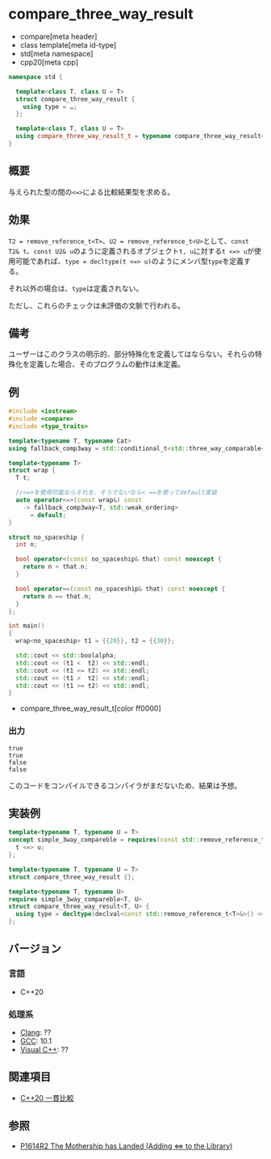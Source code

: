 # compare_three_way_result

* compare[meta header]
* class template[meta id-type]
* std[meta namespace]
* cpp20[meta cpp]

```cpp
namespace std {

  template<class T, class U = T>
  struct compare_three_way_result {
    using type = …;
  };

  template<class T, class U = T>
  using compare_three_way_result_t = typename compare_three_way_result<T, U>::type;
}
```

## 概要

与えられた型の間の`<=>`による比較結果型を求める。

## 効果

`T2 = remove_reference_t<T>`、`U2 = remove_reference_t<U>`として、`const T2& t`、`const U2& u`のように定義されるオブジェクト`t, u`に対する`t <=> u`が使用可能であれば、`type = decltype(t <=> u)`のようにメンバ型`type`を定義する。

それ以外の場合は、`type`は定義されない。

ただし、これらのチェックは未評価の文脈で行われる。

## 備考

ユーザーはこのクラスの明示的、部分特殊化を定義してはならない。それらの特殊化を定義した場合、そのプログラムの動作は未定義。

## 例

```cpp example
#include <iostream>
#include <compare>
#include <type_traits>

template<typename T, typename Cat>
using fallback_comp3way = std::conditional_t<std::three_way_comparable<T>, std::compare_three_way_result_t<T>, Cat>;

template<typename T>
struct wrap {
  T t;

  //<=>を使用可能ならそれを、そうでないなら< ==を使ってdefault実装
  auto operator<=>(const wrap&) const
    -> fallback_comp3way<T, std::weak_ordering>
      = default;
}

struct no_spaceship {
  int n;

  bool operator<(const no_spaceship& that) const noexcept {
    return n < that.n;
  }

  bool operator==(const no_spaceship& that) const noexcept {
    return n == that.n;
  }
};

int main()
{
  wrap<no_spaceship> t1 = {{20}}, t2 = {{30}};

  std::cout << std::boolalpha;
  std::cout << (t1 <  t2) << std::endl;
  std::cout << (t1 <= t2) << std::endl;
  std::cout << (t1 >  t2) << std::endl;
  std::cout << (t1 >= t2) << std::endl;
}
```
* compare_three_way_result_t[color ff0000]

### 出力
```
true
true
false
false
```

このコードをコンパイルできるコンパイラがまだないため、結果は予想。

## 実装例

```cpp
template<typename T, typename U = T>
concept simple_3way_compareble = requires(const std::remove_reference_t<T>& t, const std::remove_reference_t<U>& u) {
  t <=> u;
};

template<typename T, typename U = T>
struct compare_three_way_result {};

template<typename T, typename U>
requires simple_3way_compareble<T, U>
struct compare_three_way_result<T, U> {
  using type = decltype(declval<const std::remove_reference_t<T>&>() <=> declval<const std::remove_reference_t<U>&>());
};

```

## バージョン
### 言語
- C++20

### 処理系
- [Clang](/implementation.md#clang): ??
- [GCC](/implementation.md#gcc): 10.1
- [Visual C++](/implementation.md#visual_cpp): ??

## 関連項目

- [C++20 一貫比較](/lang/cpp20/consistent_comparison.md)


## 参照

- [P1614R2 The Mothership has Landed (Adding <=> to the Library)](http://wg21.link/p1614)
